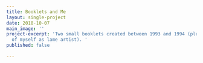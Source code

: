 ```yaml
---
title: Booklets and Me
layout: single-project
date: 2018-10-07
main_image: ''
project-excerpt: 'Two small booklets created between 1993 and 1994 (plus the photo
  of myself as lame artist). '
published: false

---
```

